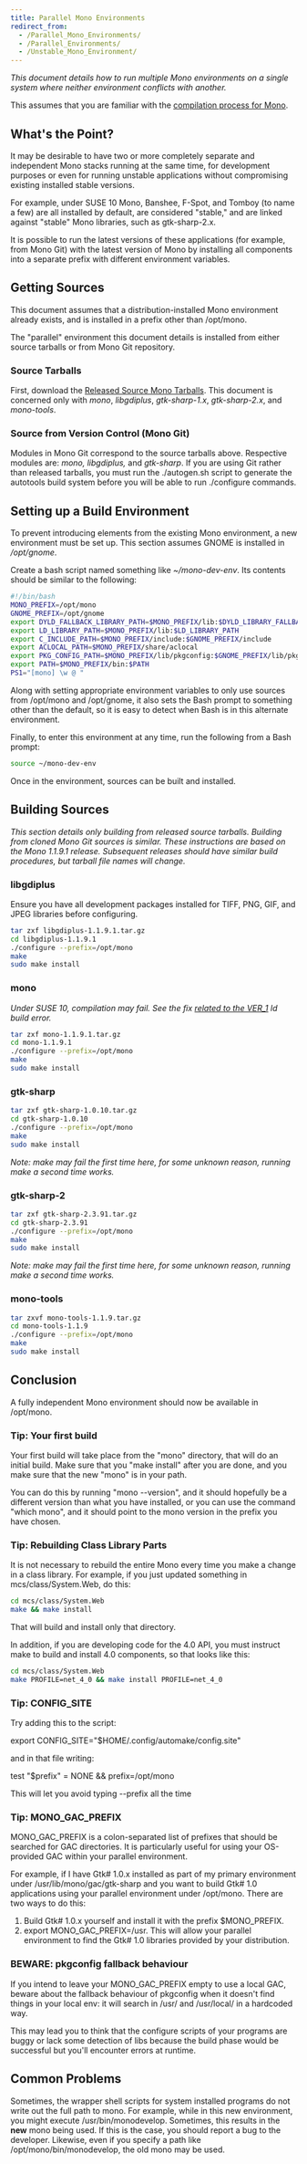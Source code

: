 ```yaml
---
title: Parallel Mono Environments
redirect_from:
  - /Parallel_Mono_Environments/
  - /Parallel_Environments/
  - /Unstable_Mono_Environment/
---
```


*This document details how to run multiple Mono environments on a single system where neither environment conflicts with another.*

This assumes that you are familiar with the [compilation process for Mono](/docs/compiling-mono/).

What's the Point?
-----------------

It may be desirable to have two or more completely separate and independent Mono stacks running at the same time, for development purposes or even for running unstable applications without compromising existing installed stable versions.

For example, under SUSE 10 Mono, Banshee, F-Spot, and Tomboy (to name a few) are all installed by default, are considered "stable," and are linked against "stable" Mono libraries, such as gtk-sharp-2.x.

It is possible to run the latest versions of these applications (for example, from Mono Git) with the latest version of Mono by installing all components into a separate prefix with different environment variables.

Getting Sources
---------------

This document assumes that a distribution-installed Mono environment already exists, and is installed in a prefix other than /opt/mono.

The "parallel" environment this document details is installed from either source tarballs or from Mono Git repository.

### Source Tarballs

First, download the [Released Source Mono Tarballs](https://download.mono-project.com/sources/mono/). This document is concerned only with *mono*, *libgdiplus*, *gtk-sharp-1.x*, *gtk-sharp-2.x*, and *mono-tools*.

### Source from Version Control (Mono Git)

Modules in Mono Git correspond to the source tarballs above. Respective modules are: *mono, libgdiplus,* and *gtk-sharp*. If you are using Git rather than released tarballs, you must run the ./autogen.sh script to generate the autotools build system before you will be able to run ./configure commands.

Setting up a Build Environment
------------------------------

To prevent introducing elements from the existing Mono environment, a new environment must be set up. This section assumes GNOME is installed in */opt/gnome*.

Create a bash script named something like *\~/mono-dev-env*. Its contents should be similar to the following:

``` bash
#!/bin/bash
MONO_PREFIX=/opt/mono
GNOME_PREFIX=/opt/gnome
export DYLD_FALLBACK_LIBRARY_PATH=$MONO_PREFIX/lib:$DYLD_LIBRARY_FALLBACK_PATH
export LD_LIBRARY_PATH=$MONO_PREFIX/lib:$LD_LIBRARY_PATH
export C_INCLUDE_PATH=$MONO_PREFIX/include:$GNOME_PREFIX/include
export ACLOCAL_PATH=$MONO_PREFIX/share/aclocal
export PKG_CONFIG_PATH=$MONO_PREFIX/lib/pkgconfig:$GNOME_PREFIX/lib/pkgconfig
export PATH=$MONO_PREFIX/bin:$PATH
PS1="[mono] \w @ "
```

Along with setting appropriate environment variables to only use sources from /opt/mono and /opt/gnome, it also sets the Bash prompt to something other than the default, so it is easy to detect when Bash is in this alternate environment.

Finally, to enter this environment at any time, run the following from a Bash prompt:

``` bash
source ~/mono-dev-env
```

Once in the environment, sources can be built and installed.

Building Sources
----------------

*This section details only building from released source tarballs. Building from cloned Mono Git sources is similar. These instructions are based on the Mono 1.1.9.1 release. Subsequent releases should have similar build procedures, but tarball file names will change.*

### libgdiplus

Ensure you have all development packages installed for TIFF, PNG, GIF, and JPEG libraries before configuring.

``` bash
tar zxf libgdiplus-1.1.9.1.tar.gz
cd libgdiplus-1.1.9.1
./configure --prefix=/opt/mono
make
sudo make install
```

### mono

*Under SUSE 10, compilation may fail. See the fix [related to the VER_1](http://lists.ximian.com/pipermail/mono-list/2005-October/028833.html) ld build error.*

``` bash
tar zxf mono-1.1.9.1.tar.gz
cd mono-1.1.9.1
./configure --prefix=/opt/mono
make
sudo make install
```

### gtk-sharp

``` bash
tar zxf gtk-sharp-1.0.10.tar.gz
cd gtk-sharp-1.0.10
./configure --prefix=/opt/mono
make
sudo make install
```

*Note: make may fail the first time here, for some unknown reason, running make a second time works.*

### gtk-sharp-2

``` bash
tar zxf gtk-sharp-2.3.91.tar.gz
cd gtk-sharp-2.3.91
./configure --prefix=/opt/mono
make
sudo make install
```

*Note: make may fail the first time here, for some unknown reason, running make a second time works.*

### mono-tools

``` bash
tar zxvf mono-tools-1.1.9.tar.gz
cd mono-tools-1.1.9
./configure --prefix=/opt/mono
make
sudo make install
```

Conclusion
----------

A fully independent Mono environment should now be available in /opt/mono.

### Tip: Your first build

Your first build will take place from the "mono" directory, that will do an initial build. Make sure that you "make install" after you are done, and you make sure that the new "mono" is in your path.

You can do this by running "mono --version", and it should hopefully be a different version than what you have installed, or you can use the command "which mono", and it should point to the mono version in the prefix you have chosen.

### Tip: Rebuilding Class Library Parts

It is not necessary to rebuild the entire Mono every time you make a change in a class library. For example, if you just updated something in mcs/class/System.Web, do this:

``` bash
cd mcs/class/System.Web
make && make install
```

That will build and install only that directory.

In addition, if you are developing code for the 4.0 API, you must instruct make to build and install 4.0 components, so that looks like this:

``` bash
cd mcs/class/System.Web
make PROFILE=net_4_0 && make install PROFILE=net_4_0
```

### Tip: CONFIG_SITE

Try adding this to the script:

export CONFIG_SITE="\$HOME/.config/automake/config.site"

and in that file writing:

test "\$prefix" = NONE && prefix=/opt/mono

This will let you avoid typing --prefix all the time

### Tip: MONO_GAC_PREFIX

MONO_GAC_PREFIX is a colon-separated list of prefixes that should be searched for GAC directories. It is particularly useful for using your OS-provided GAC within your parallel environment.

For example, if I have Gtk# 1.0.x installed as part of my primary environment under /usr/lib/mono/gac/gtk-sharp and you want to build Gtk# 1.0 applications using your parallel environment under /opt/mono. There are two ways to do this:

1.  Build Gtk# 1.0.x yourself and install it with the prefix \$MONO_PREFIX.
2.  export MONO_GAC_PREFIX=/usr. This will allow your parallel environment to find the Gtk# 1.0 libraries provided by your distribution.

### BEWARE: pkgconfig fallback behaviour

If you intend to leave your MONO_GAC_PREFIX empty to use a local GAC, beware about the fallback behaviour of pkgconfig when it doesn't find things in your local env: it will search in /usr/ and /usr/local/ in a hardcoded way.

This may lead you to think that the configure scripts of your programs are buggy or lack some detection of libs because the build phase would be successful but you'll encounter errors at runtime.

Common Problems
---------------

Sometimes, the wrapper shell scripts for system installed programs do not write out the full path to mono. For example, while in this new environment, you might execute /usr/bin/monodevelop. Sometimes, this results in the **new** mono being used. If this is the case, you should report a bug to the developer. Likewise, even if you specify a path like /opt/mono/bin/monodevelop, the old mono may be used.

